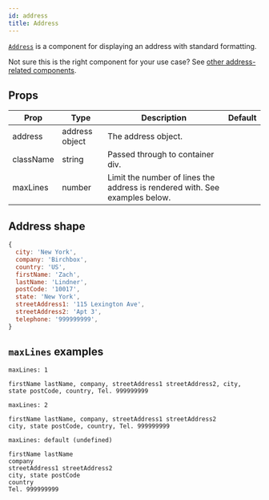 ```yaml
---
id: address
title: Address
---
```


[`Address`](/src/components/Addresses/Address/index.js) is a component for displaying an address with standard formatting.

Not sure this is the right component for your use case? See [other address-related components](/docs/guides/Addresses.md).

## Props

Prop|Type|Description|Default
---|---|---|---
address|address object|The address object.|
className|string|Passed through to container div.|
maxLines|number|Limit the number of lines the address is rendered with. See examples below.|

## Address shape

```jsx
{
  city: 'New York',
  company: 'Birchbox',
  country: 'US',
  firstName: 'Zach',
  lastName: 'Lindner',
  postCode: '10017',
  state: 'New York',
  streetAddress1: '115 Lexington Ave',
  streetAddress2: 'Apt 3',
  telephone: '999999999',
}
```

## `maxLines` examples

`maxLines: 1`

```
firstName lastName, company, streetAddress1 streetAddress2, city, state postCode, country, Tel. 999999999
```

`maxLines: 2`

```
firstName lastName, company, streetAddress1 streetAddress2
city, state postCode, country, Tel. 999999999
```

`maxLines: default (undefined)`

```
firstName lastName
company
streetAddress1 streetAddress2
city, state postCode
country
Tel. 999999999
```
